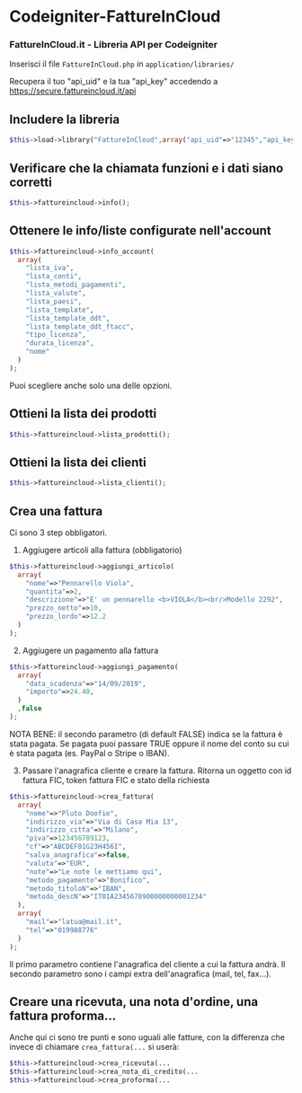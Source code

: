 # Codeigniter-FattureInCloud
### FattureInCloud.it - Libreria API per Codeigniter

Inserisci il file `FattureInCloud.php` in `application/libraries/`

Recupera il tuo "api_uid" e la tua "api_key" accedendo a https://secure.fattureincloud.it/api

## Includere la libreria
```php
$this->load->library("FattureInCloud",array("api_uid"=>"12345","api_key"=>"1a2b3c4d5e6f7g8h9"));
```

## Verificare che la chiamata funzioni e i dati siano corretti
```php
$this->fattureincloud->info();
```

## Ottenere le info/liste configurate nell'account
```php
$this->fattureincloud->info_account(
  array(
    "lista_iva",
    "lista_conti",
    "lista_metodi_pagamenti",
    "lista_valute",
    "lista_paesi",
    "lista_template",
    "lista_template_ddt",
    "lista_template_ddt_ftacc",
    "tipo_licenza",
    "durata_licenza",
    "nome"
  )
);
```
Puoi scegliere anche solo una delle opzioni.

## Ottieni la lista dei prodotti
```php
$this->fattureincloud->lista_prodotti();
```

## Ottieni la lista dei clienti
```php
$this->fattureincloud->lista_clienti();
```

## Crea una fattura
Ci sono 3 step obbligatori.

1. Aggiugere articoli alla fattura (obbligatorio)
```php
$this->fattureincloud->aggiungi_articolo(
  array(
    "nome"=>"Pennarello Viola",
    "quantita"=>2,
    "descrizione"=>"E' un pennarello <b>VIOLA</b><br/>Modello 2292",
    "prezzo_netto"=>10,
    "prezzo_lordo"=>12.2
  )
);
```

2. Aggiugere un pagamento alla fattura
```php
$this->fattureincloud->aggiungi_pagamento(
  array(
    "data_scadenza"=>"14/09/2019",
    "importo"=>24.40,
  )
  ,false
);
```
NOTA BENE: il secondo parametro (di default FALSE) indica se la fattura è stata pagata.
Se pagata puoi passare TRUE oppure il nome del conto su cui è stata pagata (es. PayPal o Stripe o IBAN).

3. Passare l'anagrafica cliente e creare la fattura. Ritorna un oggetto con id fattura FIC, token fattura FIC e stato della richiesta
```php
$this->fattureincloud->crea_fattura(
  array(
    "nome"=>"Pluto Doofie",
    "indirizzo_via"=>"Via di Casa Mia 13",
    "indirizzo_citta"=>"Milano",
    "piva"=>123456789123,
    "cf"=>"ABCDEF01G23H456I",
    "salva_anagrafica"=>false,
    "valuta"=>"EUR",
    "note"=>"Le note le mettiamo qui",
    "metodo_pagamento"=>"Bonifico",
    "metodo_titoloN"=>"IBAN",
    "metodo_descN"=>"IT01A2345678900000000001234"
  ),
  array(
    "mail"=>"latua@mail.it",
    "tel"=>"019988776"
  )
);
```
Il primo parametro contiene l'anagrafica del cliente a cui la fattura andrà.
Il secondo parametro sono i campi extra dell'anagrafica (mail, tel, fax...).



## Creare una ricevuta, una nota d'ordine, una fattura proforma...
Anche qui ci sono tre punti e sono uguali alle fatture, con la differenza che invece di chiamare `crea_fattura(...` si userà:
```php
$this->fattureincloud->crea_ricevuta(...
$this->fattureincloud->crea_nota_di_credito(...
$this->fattureincloud->crea_proforma(...
```
